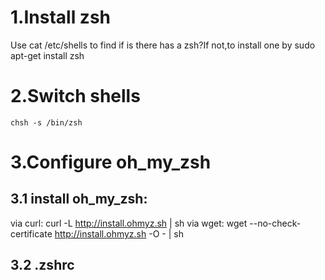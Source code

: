 # 1.Install zsh
Use
	cat /etc/shells
to find if is there has a zsh?If not,to install one by
	sudo apt-get install zsh

# 2.Switch shells
	chsh -s /bin/zsh

# 3.Configure oh_my_zsh
## 3.1 install oh_my_zsh:

via curl:
curl -L http://install.ohmyz.sh | sh
via wget:
wget --no-check-certificate http://install.ohmyz.sh -O - | sh

## 3.2 .zshrc

